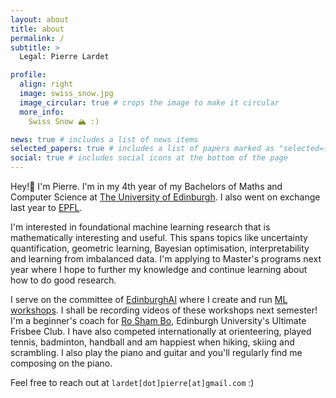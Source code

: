 ```yaml
---
layout: about
title: about
permalink: /
subtitle: > 
  Legal: Pierre Lardet

profile:
  align: right
  image: swiss_snow.jpg
  image_circular: true # crops the image to make it circular
  more_info:
    Swiss Snow 🏔️ :)

news: true # includes a list of news items
selected_papers: true # includes a list of papers marked as "selected={true}"
social: true # includes social icons at the bottom of the page
---
```


Hey!👋 I'm Pierre. I'm in my 4th year of my Bachelors of Maths and Computer Science at [The University of Edinburgh](https://www.ed.ac.uk/). I also went on exchange last year to [EPFL](https://www.epfl.ch/en/). 

I'm interested in foundational machine learning research that is mathematically interesting and useful. This spans topics like uncertainty quantification, geometric learning, Bayesian optimisation, interpretability and learning from imbalanced data. I'm applying to Master's programs next year where I hope to further my knowledge and continue learning about how to do good research.

I serve on the committee of [EdinburghAI](https://edinburghai.org) where I create and run [ML workshops](https://github.com/EdinburghAI/workshops). I shall be recording videos of these workshops next semester! I'm a beginner's coach for [Ro Sham Bo](https://ultimaf.eusu.ed.ac.uk/), Edinburgh University's Ultimate Frisbee Club. I have also competed internationally at orienteering, played tennis, badminton, handball and am happiest when hiking, skiing and scrambling. I also play the piano and guitar and you'll regularly find me composing on the piano.

Feel free to reach out at `lardet[dot]pierre[at]gmail.com` :)
